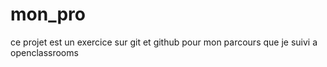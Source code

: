# mon_pro
ce projet est un exercice sur git  et github pour mon parcours que je suivi a openclassrooms
